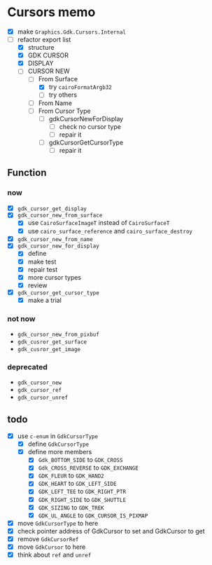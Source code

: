 Cursors memo
============

* [x] make `Graphics.Gdk.Cursors.Internal`
* [ ] refactor export list
	+ [x] structure
	+ [x] GDK CURSOR
	+ [x] DISPLAY
	+ [ ] CURSOR NEW
		- [ ] From Surface
			* [x] try `cairoFormatArgb32`
			* [ ] try others
		- [ ] From Name
		- [ ] From Cursor Type
			* [ ] gdkCursorNewForDisplay
				+ [ ] check no cursor type
				+ [ ] repair it
			* [ ] gdkCursorGetCursorType
				+ [ ] repair it

Function
--------

### now

* [x] `gdk_cursor_get_display`
* [x] `gdk_cursor_new_from_surface`
	+ [x] use `CairoSurfaceImageT` instead of `CairoSurfaceT`
	+ [x] use `cairo_surface_reference` and `cairo_surface_destroy`
* [x] `gdk_cursor_new_from_name`
* [x] `gdk_cursor_new_for_display`
	+ [x] define
	+ [x] make test
	+ [x] repair test
	+ [x] more cursor types
	+ [x] review
* [x] `gdk_cursor_get_cursor_type`
	+ [x] make a trial

### not now

* `gdk_cursor_new_from_pixbuf`
* `gdk_cusror_get_surface`
* `gdk_cusror_get_image`

### deprecated

* `gdk_cursor_new`
* `gdk_cursor_ref`
* `gdk_cursor_unref`

todo
----

* [x] use `c-enum` in `GdkCursorType`
	+ [x] define `GdkCursorType`
	+ [x] define more members
		- [x] `Gdk_BOTTOM_SIDE` to `GDK_CROSS`
		- [x] `Gdk_CROSS_REVERSE` to `GDK_EXCHANGE`
		- [x] `GDK_FLEUR` to `GDK_HAND2`
		- [x] `GDK_HEART` to `GDK_LEFT_SIDE`
		- [x] `GDK_LEFT_TEE` to `GDK_RIGHT_PTR`
		- [x] `GDK_RIGHT_SIDE` to `GDK_SHUTTLE`
		- [x] `GDK_SIZING` to `GDK_TREK`
		- [x] `GDK_UL_ANGLE` to `GDK_CURSOR_IS_PIXMAP`
* [x] move `GdkCursorType` to here
* [x] check pointer address of GdkCursor to set and GdkCursor to get
* [x] remove `GdkCursorRef`
* [x] move `GdkCursor` to here
* [x] think about `ref` and `unref`
